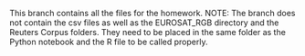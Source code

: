 This branch contains all the files for the homework. NOTE: The branch does not contain the csv files as well as the EUROSAT_RGB directory and the Reuters Corpus folders. They need to be placed in the same folder as the Python notebook and the R file to be called properly.